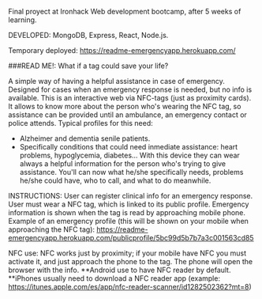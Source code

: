 Final proyect at Ironhack Web development bootcamp, after 5 weeks of learning.

DEVELOPED: MongoDB, Express, React, Node.js.

Temporary deployed: https://readme-emergencyapp.herokuapp.com/

###READ ME!: What if a tag could save your life? 

A simple way of having a helpful assistance in case of emergency.
Designed for cases when an emergency response is needed, but no info is available. 
This is an interactive web via NFC-tags (just as proximity cards). 
It allows to know more about the person who's wearing the NFC tag, so assistance can be
provided until an ambulance, an emergency contact or police attends. 
Typical profiles for this need:
- Alzheimer and dementia senile patients.
- Specifically conditions that could need inmediate assistance: heart problems, hypoglycemia, diabetes...
With this device they can wear always a helpful information for the person who's trying to give assistance. 
You'll can now what he/she specifically needs, problems he/she could have, who to call, and what to do meanwhile.

INSTRUCTIONS:
User can register clinical info for an emergency response. 
User must wear a NFC tag, which is linked to its public profile. 
Emergency information is shown when the tag is read by approaching mobile phone.
Example of an emergency profile (this will be shown on your mobile when approaching the NFC tag): 
https://readme-emergencyapp.herokuapp.com/publicprofile/5bc99d5b7b7a3c001563cd85

NFC use: 
NFC works just by proximity; if your mobile have NFC you must activate it, and just approach the phone to
the tag. The phone will open the browser with the info. 
**Android use to have NFC reader by default.
**iPhones usually need to download a NFC reader app (example: https://itunes.apple.com/es/app/nfc-reader-scanner/id1282502362?mt=8)

